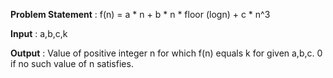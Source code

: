 **Problem Statement** : f(n) = a * n + b * n * floor (logn) + c * n^3

**Input** : a,b,c,k

**Output** : Value of positive integer n for which f(n) equals k for given a,b,c. 0 if no such value of n satisfies.
